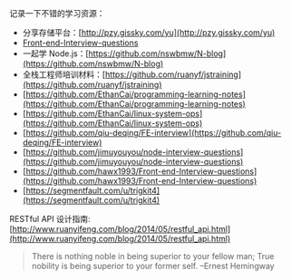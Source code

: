 记录一下不错的学习资源：

- 分享存储平台：[http://pzy.gissky.com/yu](http://pzy.gissky.com/yu)
- [Front-end-Interview-questions](https://github.com/hawx1993/Front-end-Interview-questions)
- 一起学 Node.js：[https://github.com/nswbmw/N-blog](https://github.com/nswbmw/N-blog)
- 全栈工程师培训材料：[https://github.com/ruanyf/jstraining](https://github.com/ruanyf/jstraining)
- [https://github.com/EthanCai/programming-learning-notes](https://github.com/EthanCai/programming-learning-notes)
- [https://github.com/EthanCai/linux-system-ops](https://github.com/EthanCai/linux-system-ops)
- [https://github.com/qiu-deqing/FE-interview](https://github.com/qiu-deqing/FE-interview)
- [https://github.com/jimuyouyou/node-interview-questions](https://github.com/jimuyouyou/node-interview-questions)
- [https://github.com/hawx1993/Front-end-Interview-questions](https://github.com/hawx1993/Front-end-Interview-questions)
- [https://segmentfault.com/u/trigkit4](https://segmentfault.com/u/trigkit4)



RESTful API 设计指南:[http://www.ruanyifeng.com/blog/2014/05/restful_api.html](http://www.ruanyifeng.com/blog/2014/05/restful_api.html)











> There is nothing noble in being superior to your fellow man; True nobility is being superior to your former self. 
> –Ernest Hemingway
